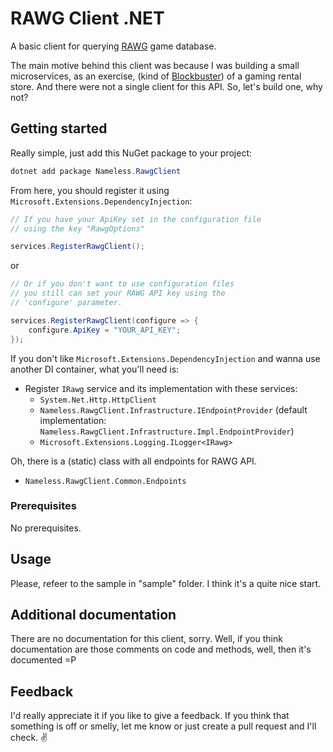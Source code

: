 # RAWG Client .NET

A basic client for querying [RAWG](https://rawg.io) game database.

The main motive behind this client was because I was building a small microservices, as an exercise, (kind of [Blockbuster](https://en.wikipedia.org/wiki/Blockbuster_(retailer))) of a gaming rental store. And there were not a single client for this API. So, let's build one, why not?

## Getting started

Really simple, just add this NuGet package to your project:

``` powershell
dotnet add package Nameless.RawgClient
```

From here, you should register it using `Microsoft.Extensions.DependencyInjection`:

``` csharp
// If you have your ApiKey set in the configuration file
// using the key "RawgOptions"

services.RegisterRawgClient();
```
or
``` csharp
// Or if you don't want to use configuration files
// you still can set your RAWG API key using the
// 'configure' parameter.

services.RegisterRawgClient(configure => {
    configure.ApiKey = "YOUR_API_KEY";
});
```

If you don't like `Microsoft.Extensions.DependencyInjection` and wanna use another DI container, what you'll need is:

- Register `IRawg` service and its implementation with these services:
    - `System.Net.Http.HttpClient`
    - `Nameless.RawgClient.Infrastructure.IEndpointProvider` (default implementation: `Nameless.RawgClient.Infrastructure.Impl.EndpointProvider`)
    - `Microsoft.Extensions.Logging.ILogger<IRawg>`

Oh, there is a (static) class with all endpoints for RAWG API.

- `Nameless.RawgClient.Common.Endpoints`

### Prerequisites

No prerequisites.

## Usage

Please, refeer to the sample in "sample" folder. I think it's a quite nice start.

## Additional documentation

There are no documentation for this client, sorry. Well, if you think documentation are those comments on code and methods, well, then it's documented =P

## Feedback

I'd really appreciate it if you like to give a feedback. If you think that something is off or smelly, let me know or just create a pull request and I'll check. :v: